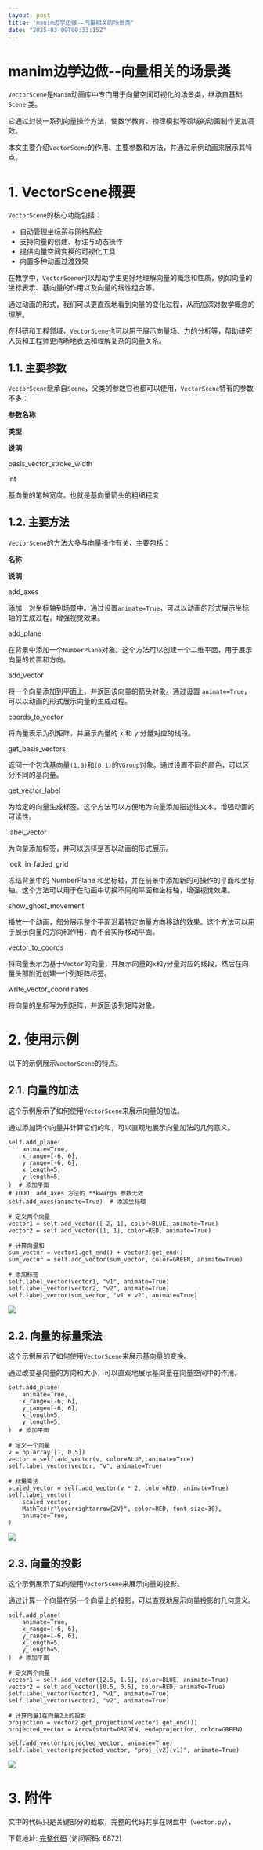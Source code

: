 ```yaml
---
layout: post
title: 'manim边学边做--向量相关的场景类'
date: "2025-03-09T00:33:15Z"
---
```

manim边学边做--向量相关的场景类
===================

`VectorScene`是`Manim`动画库中专门用于向量空间可视化的场景类，继承自基础 `Scene` 类。

它通过封装一系列向量操作方法，使数学教育、物理模拟等领域的动画制作更加高效。

本文主要介绍`VectorScene`的作用、主要参数和方法，并通过示例动画来展示其特点。

1\. VectorScene概要
=================

`VectorScene`的核心功能包括：

*   自动管理坐标系与网格系统
*   支持向量的创建、标注与动态操作
*   提供向量空间变换的可视化工具
*   内置多种动画过渡效果

在教学中，`VectorScene`可以帮助学生更好地理解向量的概念和性质，例如向量的坐标表示、基向量的作用以及向量的线性组合等。

通过动画的形式，我们可以更直观地看到向量的变化过程，从而加深对数学概念的理解。

在科研和工程领域，`VectorScene`也可以用于展示向量场、力的分析等，帮助研究人员和工程师更清晰地表达和理解复杂的向量关系。

1.1. 主要参数
---------

`VectorScene`继承自`Scene`，父类的参数它也都可以使用，`VectorScene`特有的参数不多：

**参数名称**

**类型**

**说明**

basis\_vector\_stroke\_width

int

基向量的笔触宽度。也就是基向量箭头的粗细程度

1.2. 主要方法
---------

`VectorScene`的方法大多与向量操作有关，主要包括：

**名称**

**说明**

add\_axes

添加一对坐标轴到场景中。通过设置`animate=True`，可以以动画的形式展示坐标轴的生成过程，增强视觉效果。

add\_plane

在背景中添加一个`NumberPlane`对象。这个方法可以创建一个二维平面，用于展示向量的位置和方向。

add\_vector

将一个向量添加到平面上，并返回该向量的箭头对象。通过设置 `animate=True`，可以以动画的形式展示向量的生成过程。

coords\_to\_vector

将向量表示为列矩阵，并展示向量的 x 和 y 分量对应的线段。

get\_basis\_vectors

返回一个包含基向量`(1,0)`和`(0,1)`的`VGroup`对象。通过设置不同的颜色，可以区分不同的基向量。

get\_vector\_label

为给定的向量生成标签。这个方法可以方便地为向量添加描述性文本，增强动画的可读性。

label\_vector

为向量添加标签，并可以选择是否以动画的形式展示。

lock\_in\_faded\_grid

冻结背景中的 NumberPlane 和坐标轴，并在前景中添加新的可操作的平面和坐标轴。这个方法可以用于在动画中切换不同的平面和坐标轴，增强视觉效果。

show\_ghost\_movement

播放一个动画，部分展示整个平面沿着特定向量方向移动的效果。这个方法可以用于展示向量的方向和作用，而不会实际移动平面。

vector\_to\_coords

将向量表示为基于`Vector`的向量，并展示向量的`x`和`y`分量对应的线段，然后在向量头部附近创建一个列矩阵标签。

write\_vector\_coordinates

将向量的坐标写为列矩阵，并返回该列矩阵对象。

2\. 使用示例
========

以下的示例展示`VectorScene`的特点。

2.1. 向量的加法
----------

这个示例展示了如何使用`VectorScene`来展示向量的加法。

通过添加两个向量并计算它们的和，可以直观地展示向量加法的几何意义。

    self.add_plane(
        animate=True,
        x_range=[-6, 6],
        y_range=[-6, 6],
        x_length=5,
        y_length=5,
    )  # 添加平面
    # TODO: add_axes 方法的 **kwargs 参数无效
    self.add_axes(animate=True)  # 添加坐标轴
    
    # 定义两个向量
    vector1 = self.add_vector([-2, 1], color=BLUE, animate=True)
    vector2 = self.add_vector([1, 1], color=RED, animate=True)
    
    # 计算向量和
    sum_vector = vector1.get_end() + vector2.get_end()
    sum_vector = self.add_vector(sum_vector, color=GREEN, animate=True)
    
    # 添加标签
    self.label_vector(vector1, "v1", animate=True)
    self.label_vector(vector2, "v2", animate=True)
    self.label_vector(sum_vector, "v1 + v2", animate=True)
    

![](https://img2024.cnblogs.com/blog/83005/202503/83005-20250308161336198-297688948.gif)

2.2. 向量的标量乘法
------------

这个示例展示了如何使用`VectorScene`来展示基向量的变换。

通过改变基向量的方向和大小，可以直观地展示基向量在向量空间中的作用。

    self.add_plane(
        animate=True,
        x_range=[-6, 6],
        y_range=[-6, 6],
        x_length=5,
        y_length=5,
    )  # 添加平面
    
    # 定义一个向量
    v = np.array([1, 0.5])
    vector = self.add_vector(v, color=BLUE, animate=True)
    self.label_vector(vector, "v", animate=True)
    
    # 标量乘法
    scaled_vector = self.add_vector(v * 2, color=RED, animate=True)
    self.label_vector(
        scaled_vector,
        MathTex(r"\overrightarrow{2V}", color=RED, font_size=30),
        animate=True,
    )
    

![](https://img2024.cnblogs.com/blog/83005/202503/83005-20250308161336130-1861346996.gif)

2.3. 向量的投影
----------

这个示例展示了如何使用`VectorScene`来展示向量的投影。

通过计算一个向量在另一个向量上的投影，可以直观地展示向量投影的几何意义。

    self.add_plane(
        animate=True,
        x_range=[-6, 6],
        y_range=[-6, 6],
        x_length=5,
        y_length=5,
    )  # 添加平面
    
    # 定义两个向量
    vector1 = self.add_vector([2.5, 1.5], color=BLUE, animate=True)
    vector2 = self.add_vector([0.5, 0.5], color=RED, animate=True)
    self.label_vector(vector1, "v1", animate=True)
    self.label_vector(vector2, "v2", animate=True)
    
    # 计算向量1在向量2上的投影
    projection = vector2.get_projection(vector1.get_end())
    projected_vector = Arrow(start=ORIGIN, end=projection, color=GREEN)
    
    self.add_vector(projected_vector, animate=True)
    self.label_vector(projected_vector, "proj_{v2}(v1)", animate=True)
    

![](https://img2024.cnblogs.com/blog/83005/202503/83005-20250308161336133-1436410194.gif)

3\. 附件
======

文中的代码只是关键部分的截取，完整的代码共享在网盘中（`vector.py`），

下载地址: [完整代码](https://url11.ctfile.com/d/45455611-65421115-a8be22?p=6872) (访问密码: 6872)